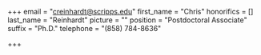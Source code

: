 +++
email = "creinhardt@scripps.edu"
first_name = "Chris"
honorifics = []
last_name = "Reinhardt"
picture = ""
position = "Postdoctoral Associate"
suffix = "Ph.D."
telephone = "(858) 784-8636"

+++
